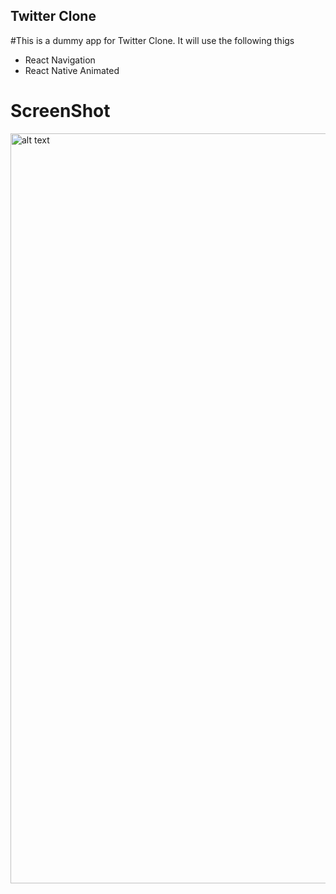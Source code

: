## Twitter Clone

#This is a dummy app for  Twitter Clone. It will use the following thigs
- React Navigation
- React Native Animated
# ScreenShot


 <img src="https://github.com/dev-rajshekhar/twitter_clone/assets/58744471/0d93ff95-be00-4e9b-8e5a-26ab3486686e)https://github.com/dev-rajshekhar/twitter_clone/assets/58744471/0d93ff95-be00-4e9b-8e5a-26ab3486686e" alt="alt text" width="600" height="1200">
